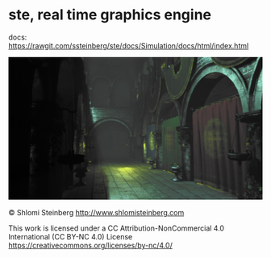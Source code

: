 # ste, real time graphics engine

docs: https://rawgit.com/ssteinberg/ste/docs/Simulation/docs/html/index.html

<p align="center">
  <img src="Simulation/Screenshots/hist/volumetric1.png"/>
</p>

© Shlomi Steinberg
http://www.shlomisteinberg.com

This work is licensed under a CC Attribution-NonCommercial 4.0 International (CC BY-NC 4.0) License
https://creativecommons.org/licenses/by-nc/4.0/
